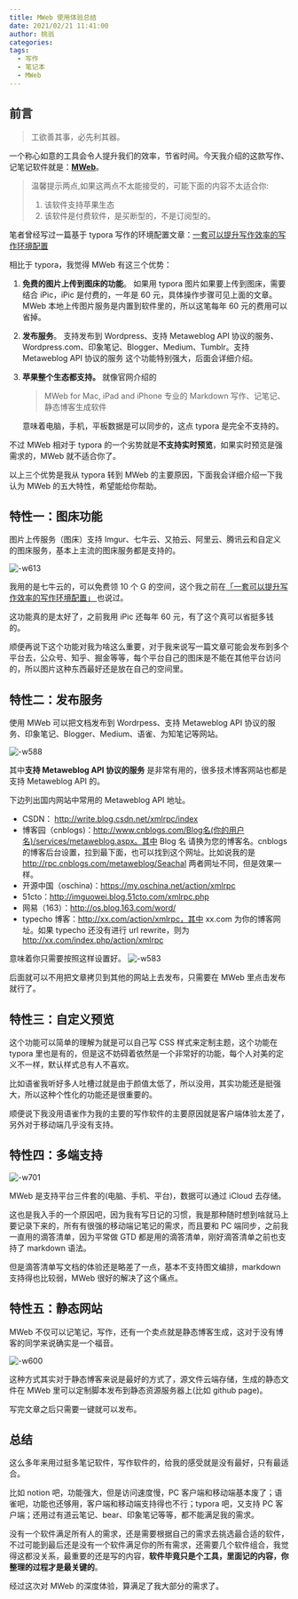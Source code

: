 ```yaml
--- 
title: MWeb 使用体验总结
date: 2021/02/21 11:41:00
author: 桃翁
categories: 
tags: 
  - 写作
  - 笔记本
  - MWeb
--- 
```



## 前言

> 工欲善其事，必先利其器。

一个称心如意的工具会令人提升我们的效率，节省时间。今天我介绍的这款写作、记笔记软件就是：[**MWeb**](http://zh.mweb.im/)。

> 温馨提示两点,如果这两点不太能接受的，可能下面的内容不太适合你:
>
> 1. 该软件支持苹果生态
> 2. 该软件是付费软件，是买断型的，不是订阅型的。

笔者曾经写过一篇基于 typora 写作的环境配置文章：[一套可以提升写作效率的写作环境配置](https://mp.weixin.qq.com/s/Tz3JKu_-MvZ2xXAvouoxPw)

相比于 typora，我觉得 MWeb 有这三个优势：

1. **免费的图片上传到图床的功能**。 如果用 typora 图片如果要上传到图床，需要结合 iPic，iPic 是付费的，一年是 60 元，具体操作步骤可见上面的文章。MWeb 本地上传图片服务是内置到软件里的，所以这笔每年 60 元的费用可以省掉。
2. **发布服务**。 支持发布到 Wordpress、支持 Metaweblog API 协议的服务、Wordpress.com、印象笔记、Blogger、Medium、Tumblr。支持 Metaweblog API 协议的服务 这个功能特别强大，后面会详细介绍。
3. **苹果整个生态都支持。** 就像官网介绍的

   > MWeb for Mac, iPad and iPhone
   > 专业的 Markdown 写作、记笔记、静态博客生成软件

   意味着电脑，手机，平板数据是可以同步的，这点 typora 是完全不支持的。

不过 MWeb 相对于 typora 的一个劣势就是**不支持实时预览**，如果实时预览是强需求的，MWeb 就不适合你了。

以上三个优势是我从 typora 转到 MWeb 的主要原因，下面我会详细介绍一下我认为 MWeb 的五大特性，希望能给你帮助。

## 特性一：图床功能

图片上传服务（图床）支持 Imgur、七牛云、又拍云、阿里云、腾讯云和自定义的图床服务，基本上主流的图床服务都是支持的。

![-w613](http://imgs.taoweng.site/mweb/2021-02-21-16139024358516.jpg)

我用的是七牛云的，可以免费领 10 个 G 的空间，这个我之前在[「一套可以提升写作效率的写作环境配置」
](https://mp.weixin.qq.com/s/Tz3JKu_-MvZ2xXAvouoxPw)也说过。

这功能真的是太好了，之前我用 iPic 还每年 60 元，有了这个真可以省挺多钱的。

顺便再说下这个功能对我为啥这么重要，对于我来说写一篇文章可能会发布到多个平台去，公众号、知乎、掘金等等，每个平台自己的图床是不能在其他平台访问的，所以图片这种东西最好还是放在自己的空间里。

## 特性二：发布服务

使用 MWeb 可以把文档发布到 Wordrpess、支持 Metaweblog API 协议的服务、印象笔记、Blogger、Medium、语雀、为知笔记等网站。

![-w588](http://imgs.taoweng.site/mweb/2021-02-21-16139024553338.jpg)

其中**支持 Metaweblog API 协议的服务** 是非常有用的，很多技术博客网站也都是支持 Metaweblog API 的。

下边列出国内网站中常用的 Metaweblog API 地址。

- CSDN： http://write.blog.csdn.net/xmlrpc/index
- 博客园（cnblogs)：http://www.cnblogs.com/Blog名(你的用户名)/services/metaweblog.aspx。其中 Blog 名 请换为您的博客名。cnblogs 的博客后台设置，拉到最下面，也可以找到这个网址。比如说我的是 http://rpc.cnblogs.com/metaweblog/Seachal 两者网址不同，但是效果一样。
- 开源中国（oschina)：https://my.oschina.net/action/xmlrpc
- 51cto：http://imguowei.blog.51cto.com/xmlrpc.php
- 网易（163）：http://os.blog.163.com/word/
- typecho 博客：http://xx.com/action/xmlrpc，其中 xx.com 为你的博客网址。如果 typecho 还没有进行 url rewrite，则为 http://xx.com/index.php/action/xmlrpc

意味着你只需要按照这样设置好。
![-w583](http://imgs.taoweng.site/mweb/2021-02-21-16139042733794.jpg)

后面就可以不用把文章拷贝到其他的网站上去发布，只需要在 MWeb 里点击发布就行了。

## 特性三：自定义预览

这个功能可以简单的理解为就是可以自己写 CSS 样式来定制主题，这个功能在 typora 里也是有的，但是这不妨碍着依然是一个非常好的功能，每个人对美的定义不一样，默认样式总有人不喜欢。

比如语雀我听好多人吐槽过就是由于颜值太低了，所以没用，其实功能还是挺强大，所以这种个性化的功能还是很重要的。

顺便说下我没用语雀作为我的主要的写作软件的主要原因就是客户端体验太差了，另外对于移动端几乎没有支持。

## 特性四：多端支持

![-w701](http://imgs.taoweng.site/mweb/2021-02-21-16139052138079.jpg)

MWeb 是支持平台三件套的(电脑、手机、平台)，数据可以通过 iCloud 去存储。

这也是我入手的一个原因吧，因为我有写日记的习惯，我是那种随时想到啥就马上要记录下来的，所有有很强的移动端记笔记的需求，而且要和 PC 端同步，之前我一直用的滴答清单，因为平常做 GTD 都是用的滴答清单，刚好滴答清单之前也支持了 markdown 语法。

但是滴答清单写文档的体验还是略差了一点，基本不支持图文编排，markdown 支持得也比较弱，MWeb 很好的解决了这个痛点。

## 特性五：静态网站

MWeb 不仅可以记笔记，写作，还有一个卖点就是静态博客生成，这对于没有博客的同学来说确实是一个福音。

![-w600](https://cdn.mwebapp.cn/mwebsite/2019/12/15761345831970.jpg)

这种方式其实对于静态博客来说是最好的方式了，源文件云端存储，生成的静态文件在 MWeb 里可以定制脚本发布到静态资源服务器上(比如 github page)。

写完文章之后只需要一键就可以发布。

## 总结

这么多年来用过挺多笔记软件，写作软件的，给我的感受就是没有最好，只有最适合。

比如 notion 吧，功能强大，但是访问速度慢，PC 客户端和移动端基本废了；语雀吧，功能也还够用，客户端和移动端支持得也不行；typora 吧，又支持 PC 客户端；还用过有道云笔记、bear、印象笔记等等，都不能满足我的需求。

没有一个软件满足所有人的需求，还是需要根据自己的需求去挑选最合适的软件，不过可能到最后还是没有一个软件满足你的所有需求，还需要几个软件组合，我觉得这都没关系，最重要的还是写的内容，**软件毕竟只是个工具，里面记的内容，你整理的过程才是最关键的**。

经过这次对 MWeb 的深度体验，算满足了我大部分的需求了。
